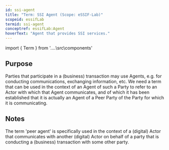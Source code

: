 ```yaml
---
id: ssi-agent
title: "Term: SSI Agent (Scope: eSSIF-Lab)"
scopeid: essifLab
termid: ssi-agent
conceptref: essifLab:Agent
hoverText: "Agent that provides SSI services."
---
```


import { Term } from '..\..\src\components'

## Purpose
<!--State the purpose(s) for which it is necessary (or at least: desirable) to define <New Term>.-->
<Term popup="Entity that has knowledge about what exists, ways to reason with that knowledge, and ways for making decisions in a Self-Sovereign fashion." reference="party">Parties</Term> that participate in a (business) transaction may use <Term popup="undefined" reference="agent">Agents</Term>, e.g. for conducting communications, exchanging information, etc. We need a term that can be used in the context of an Agent of such a Party to refer to an Actor with which that Agent communicates, and of which it has been established that it is actually an Agent of a <Term popup="(Peer Party of a Party): the other Party that is a participant in a transaction of that Party." reference="peer-party">Peer Party</Term> of the Party for which it is communicating.

## Notes
<!--Usually, the meaning of a term will not be _exactly_ the same as that of the concept to which it refers. Often, there are slight differences in meaning, or the term may emphasize specific characteristics of the concept, so as to accommodate specific needs of the scope in which it is defined. Please describe such deviations/emphasized characteristics in this section, and which needs that helps accommodate.-->
The term 'peer agent' is specifically used in the context of a (digital) Actor that communicates with another (digital) Actor on behalf of a party that is conducting a (business) transaction with some other party.
